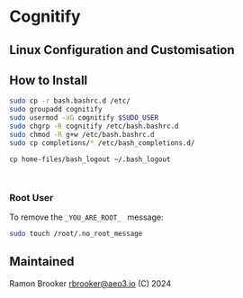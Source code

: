 # Cognitify

## Linux Configuration and Customisation





## How to Install

```bash
sudo cp -r bash.bashrc.d /etc/ 
sudo groupadd cognitify 
sudo usermod -aG cognitify $SUDO_USER
sudo chgrp -R cognitify /etc/bash.bashrc.d
sudo chmod -R g+w /etc/bash.bashrc.d 
sudo cp completions/* /etc/bash_completions.d/
```

```
cp home-files/bash_logout ~/.bash_logout 



```



### Root User

To remove the ```_YOU_ARE_ROOT_ ``` message:

```bash
sudo touch /root/.no_root_message 
```




## Maintained

Ramon Brooker <rbrooker@aeo3.io> 
(C) 2024

